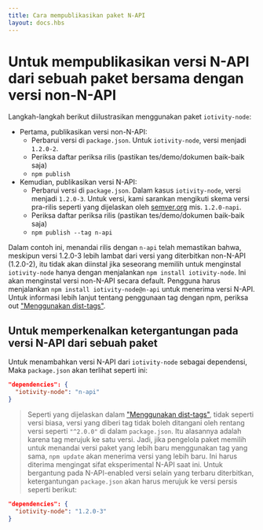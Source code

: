 ```yaml
---
title: Cara mempublikasikan paket N-API
layout: docs.hbs
---
```


# Untuk mempublikasikan versi N-API dari sebuah paket bersama dengan versi non-N-API

Langkah-langkah berikut diilustrasikan menggunakan paket `iotivity-node`:

* Pertama, publikasikan versi non-N-API:
  * Perbarui versi di `package.json`. Untuk `iotivity-node`, versi menjadi `1.2.0-2`.
  * Periksa daftar periksa rilis (pastikan tes/demo/dokumen baik-baik saja)
  * `npm publish`
* Kemudian, publikasikan versi N-API:
  * Perbarui versi di `package.json`. Dalam kasus `iotivity-node`, versi menjadi `1.2.0-3`. Untuk versi, kami sarankan mengikuti skema versi pra-rilis seperti yang dijelaskan oleh [semver.org](https://semver.org/#spec-item-9) mis. `1.2.0-napi`.
  * Periksa daftar periksa rilis (pastikan tes/demo/dokumen baik-baik saja)
  * `npm publish --tag n-api`

Dalam contoh ini, menandai rilis dengan `n-api` telah memastikan bahwa, meskipun versi 1.2.0-3 lebih lambat dari versi yang diterbitkan non-N-API (1.2.0-2), itu tidak akan diinstal jika seseorang memilih untuk menginstal `iotivity-node` hanya dengan menjalankan `npm install iotivity-node`. Ini akan menginstal versi non-N-API secara default. Pengguna harus menjalankan `npm install iotivity-node@n-api` untuk menerima versi N-API. Untuk informasi lebih lanjut tentang penggunaan tag dengan npm, periksa out ["Menggunakan dist-tags"][].

## Untuk memperkenalkan ketergantungan pada versi N-API dari sebuah paket

Untuk menambahkan versi N-API dari `iotivity-node` sebagai dependensi, Maka `package.json` akan terlihat seperti ini:

```json
"dependencies": {
  "iotivity-node": "n-api"
}
```

> Seperti yang dijelaskan dalam ["Menggunakan dist-tags"][], tidak seperti versi biasa, versi yang diberi tag tidak boleh ditangani oleh rentang versi seperti `"^2.0.0"` di dalam `package.json`. Itu alasannya adalah karena tag merujuk ke satu versi. Jadi, jika pengelola paket memilih untuk menandai versi paket yang lebih baru menggunakan tag yang sama, `npm update` akan menerima versi yang lebih baru. Ini harus diterima mengingat sifat eksperimental N-API saat ini. Untuk bergantung pada N-API-enabled versi selain yang terbaru diterbitkan, ketergantungan `package.json` akan harus merujuk ke versi persis seperti berikut:

```json
"dependencies": {
  "iotivity-node": "1.2.0-3"
}
```

["Menggunakan dist-tags"]: https://docs.npmjs.com/getting-started/using-tags
